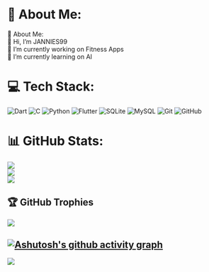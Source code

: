 # 💫 About Me:
💫 About Me:<br>👋 Hi, I’m JANNIES99<br>🔭 I’m currently working on Fitness Apps<br>🌱 I’m currently learning on AI


# 💻 Tech Stack:
![Dart](https://img.shields.io/badge/dart-%230175C2.svg?style=for-the-badge&logo=dart&logoColor=white) ![C](https://img.shields.io/badge/c-%2300599C.svg?style=for-the-badge&logo=c&logoColor=white) ![Python](https://img.shields.io/badge/python-3670A0?style=for-the-badge&logo=python&logoColor=ffdd54) ![Flutter](https://img.shields.io/badge/Flutter-%2302569B.svg?style=for-the-badge&logo=Flutter&logoColor=white) ![SQLite](https://img.shields.io/badge/sqlite-%2307405e.svg?style=for-the-badge&logo=sqlite&logoColor=white) ![MySQL](https://img.shields.io/badge/mysql-4479A1.svg?style=for-the-badge&logo=mysql&logoColor=white) ![Git](https://img.shields.io/badge/git-%23F05033.svg?style=for-the-badge&logo=git&logoColor=white) ![GitHub](https://img.shields.io/badge/github-%23121011.svg?style=for-the-badge&logo=github&logoColor=white)
# 📊 GitHub Stats:
![](https://github-readme-stats.vercel.app/api?username=JANNIES99&theme=aura&hide_border=false&include_all_commits=false&count_private=false)<br/>
![](https://github-readme-streak-stats.herokuapp.com/?user=JANNIES99&theme=aura&hide_border=false)<br/>
![](https://github-readme-stats.vercel.app/api/top-langs/?username=JANNIES99&theme=aura&hide_border=false&include_all_commits=false&count_private=false&layout=compact)

## 🏆 GitHub Trophies
![](https://github-profile-trophy.vercel.app/?username=JANNIES99&theme=radical&no-frame=false&no-bg=false&margin-w=4)


[![Ashutosh's github activity graph](https://github-readme-activity-graph.vercel.app/graph?username=JANNIES99&bg_color=ffcfe9&color=9e4c98&line=9e4c98&point=403d3d&area=true&hide_border=true)](https://github.com/ashutosh00710/github-readme-activity-graph)
---
[![](https://visitcount.itsvg.in/api?id=JANNIES99&icon=0&color=0)](https://visitcount.itsvg.in)

<!-- Proudly created with GPRM ( https://gprm.itsvg.in ) -->
